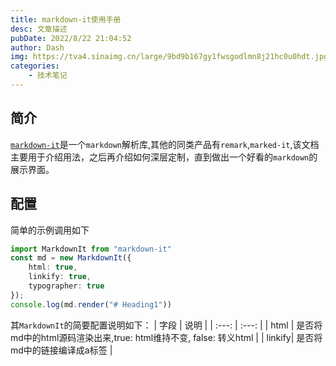 ```yaml
---
title: markdown-it使用手册
desc: 文章描述
pubDate: 2022/8/22 21:04:52
author: Dash
img: https://tva4.sinaimg.cn/large/9bd9b167gy1fwsgodlmn8j21hc0u0hdt.jpg
categories: 
    - 技术笔记
---
```


## 简介

[`markdown-it`](https://markdown-it.github.io/)是一个`markdown`解析库,其他的同类产品有`remark`,`marked-it`,该文档主要用于介绍用法，之后再介绍如何深层定制，直到做出一个好看的`markdown`的展示界面。

## 配置
简单的示例调用如下
```ts
import MarkdownIt from "markdown-it"
const md = new MarkdownIt({
    html: true,
    linkify: true,
    typographer: true
});
console.log(md.render("# Heading1"))
```
其`MarkdownIt`的简要配置说明如下：
| 字段  | 说明  |
| :---: | :---: |
| html  |  是否将md中的html源码渲染出来,true: html维持不变, false: 转义html   |
| linkify| 是否将md中的链接编译成a标签  |
